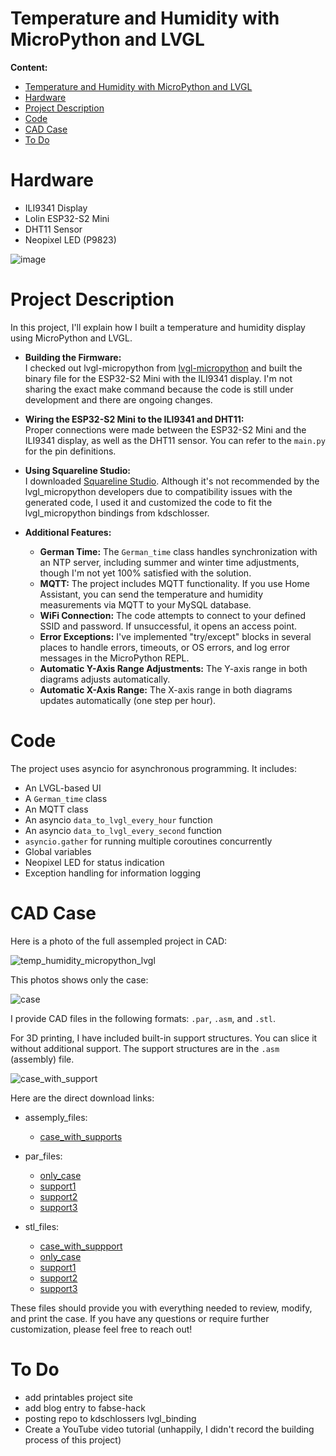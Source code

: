# Temperature and Humidity with MicroPython and LVGL
  
**Content:**  
- [Temperature and Humidity with MicroPython and LVGL](#temperature-and-humidity-with-micropython-and-lvgl)
- [Hardware](#hardware)
- [Project Description](#project-description)
- [Code](#code)
- [CAD Case](#cad-case)
- [To Do](#to-do)

# Hardware
- ILI9341 Display
- Lolin ESP32-S2 Mini
- DHT11 Sensor
- Neopixel LED (P9823)

![image](ili9341+esp32_s2_mini.jpg)

# Project Description  
In this project, I'll explain how I built a temperature and humidity display using MicroPython and LVGL.

- **Building the Firmware:**  
  I checked out lvgl-micropython from [lvgl-micropython](https://github.com/lvgl/lv_micropython) and built the binary file for the ESP32-S2 Mini with the ILI9341 display. I'm not sharing the exact make command because the code is still under development and there are ongoing changes.

- **Wiring the ESP32-S2 Mini to the ILI9341 and DHT11:**  
  Proper connections were made between the ESP32-S2 Mini and the ILI9341 display, as well as the DHT11 sensor. You can refer to the `main.py` for the pin definitions.

- **Using Squareline Studio:**  
  I downloaded [Squareline Studio](https://squareline.io/). Although it's not recommended by the lvgl_micropython developers due to compatibility issues with the generated code, I used it and customized the code to fit the lvgl_micropython bindings from kdschlosser.

- **Additional Features:**  
  - **German Time:** The `German_time` class handles synchronization with an NTP server, including summer and winter time adjustments, though I'm not yet 100% satisfied with the solution.
  - **MQTT:** The project includes MQTT functionality. If you use Home Assistant, you can send the temperature and humidity measurements via MQTT to your MySQL database.
  - **WiFi Connection:** The code attempts to connect to your defined SSID and password. If unsuccessful, it opens an access point.
  - **Error Exceptions:** I've implemented "try/except" blocks in several places to handle errors, timeouts, or OS errors, and log error messages in the MicroPython REPL.
  - **Automatic Y-Axis Range Adjustments:** The Y-axis range in both diagrams adjusts automatically.
  - **Automatic X-Axis Range:** The X-axis range in both diagrams updates automatically (one step per hour).

# Code
The project uses asyncio for asynchronous programming. It includes:

- An LVGL-based UI
- A `German_time` class
- An MQTT class
- An asyncio `data_to_lvgl_every_hour` function
- An asyncio `data_to_lvgl_every_second` function
- `asyncio.gather` for running multiple coroutines concurrently
- Global variables
- Neopixel LED for status indication
- Exception handling for information logging

# CAD Case

Here is a photo of the full assempled project in CAD:  

![temp_humidity_micropython_lvgl](temp_humidity_micropython_lvgl.png)
  
This photos shows only the case:  

![case](case.png)  
  
I provide CAD files in the following formats: `.par`, `.asm`, and `.stl`.

For 3D printing, I have included built-in support structures. You can slice it without additional support. The support structures are in the `.asm` (assembly) file.

![case_with_support](case_with_support.png)

Here are the direct download links:  
  
- assemply_files:
  - [case_with_supports](/CAD/assemply_files/case1_support.asm)
  
- par_files:
  - [only_case](/CAD/par_files/Case1.par)
  - [support1](/CAD/par_files/support1.par)
  - [support2](/CAD/par_files/support2.par)
  - [support3](/CAD/par_files/support3.par)
  
- stl_files:
  - [case_with_suppport](/CAD/stl_files/case1_support.stl)
  - [only_case](/CAD/stl_files/Case1.stl)
  - [support1](/CAD/stl_files/support1.stl)
  - [support2](/CAD/stl_files/support2.stl)
  - [support3](/CAD/stl_files/support3.stl)
  
These files should provide you with everything needed to review, modify, and print the case. If you have any questions or require further customization, please feel free to reach out!  
  
# To Do
- add printables project site
- add blog entry to fabse-hack
- posting repo to kdschlossers lvgl_binding
- Create a YouTube video tutorial (unhappily, I didn't record the building process of this project)
